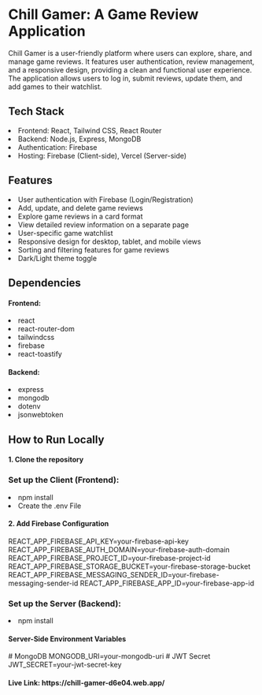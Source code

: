 <h1>Chill Gamer: A Game Review Application</h1>
<p>Chill Gamer is a user-friendly platform where users can explore, share, and manage game reviews. It features user authentication, review management, and a responsive design, providing a clean and functional user experience. The application allows users to log in, submit reviews, update them, and add games to their watchlist.</p>
<h2>Tech Stack</h2>
<li>Frontend: React, Tailwind CSS, React Router</li>
<li>Backend: Node.js, Express, MongoDB</li>
<li>Authentication: Firebase</li>
<li>Hosting: Firebase (Client-side), Vercel (Server-side)</li>
<h2>Features</h2>
<li>User authentication with Firebase (Login/Registration)</li>
<li>Add, update, and delete game reviews</li>
<li>Explore game reviews in a card format</li>
<li>View detailed review information on a separate page</li>
<li>User-specific game watchlist</li>
<li>Responsive design for desktop, tablet, and mobile views</li>
<li>Sorting and filtering features for game reviews</li>
<li>Dark/Light theme toggle</li>
<h2>Dependencies</h2>
<h4>Frontend:</h4>
<li>react</li>
<li>react-router-dom</li>
<li>tailwindcss</li>
<li>firebase</li>
<li>react-toastify</li>
<h4>Backend:</h4>
<li>express</li>
<li>mongodb</li>
<li>dotenv</li>
<li>jsonwebtoken</li>
<h2>How to Run Locally</h2>
<h4>1. Clone the repository</h4>
<h3>Set up the Client (Frontend):</h3>
<li>npm install</li>
<li>Create the .env File</li>
<h4>2. Add Firebase Configuration</h4>
<p>REACT_APP_FIREBASE_API_KEY=your-firebase-api-key
REACT_APP_FIREBASE_AUTH_DOMAIN=your-firebase-auth-domain
REACT_APP_FIREBASE_PROJECT_ID=your-firebase-project-id
REACT_APP_FIREBASE_STORAGE_BUCKET=your-firebase-storage-bucket
REACT_APP_FIREBASE_MESSAGING_SENDER_ID=your-firebase-messaging-sender-id
REACT_APP_FIREBASE_APP_ID=your-firebase-app-id</p>
<h3>Set up the Server (Backend):</h3>
<li>npm install</li>
<h4>Server-Side Environment Variables</h4>
<p># MongoDB
MONGODB_URI=your-mongodb-uri
# JWT Secret
JWT_SECRET=your-jwt-secret-key
</p>
<h4>Live Link: https://chill-gamer-d6e04.web.app/</h4>


















  
